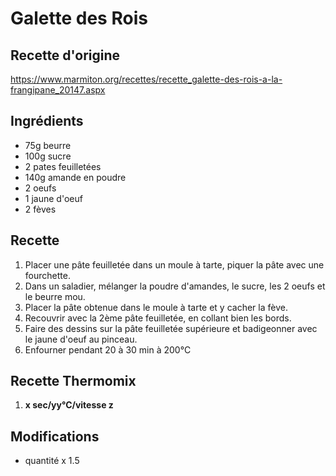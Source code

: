 # Galette des Rois
## Recette d'origine
https://www.marmiton.org/recettes/recette_galette-des-rois-a-la-frangipane_20147.aspx

## Ingrédients
- 75g beurre
- 100g sucre
- 2 pates feuilletées
- 140g amande en poudre
- 2 oeufs
- 1 jaune d'oeuf
- 2 fèves

## Recette
1. Placer une pâte feuilletée dans un moule à tarte, piquer la pâte avec une fourchette.
2. Dans un saladier, mélanger la poudre d'amandes, le sucre, les 2 oeufs et le beurre mou.
3. Placer la pâte obtenue dans le moule à tarte et y cacher la fève.
4. Recouvrir avec la 2ème pâte feuilletée, en collant bien les bords.
5. Faire des dessins sur la pâte feuilletée supérieure et badigeonner avec le jaune d'oeuf au pinceau.
6. Enfourner pendant 20 à 30 min à 200°C

## Recette Thermomix
1. **x sec/yy°C/vitesse z**

## Modifications
- quantité x 1.5
